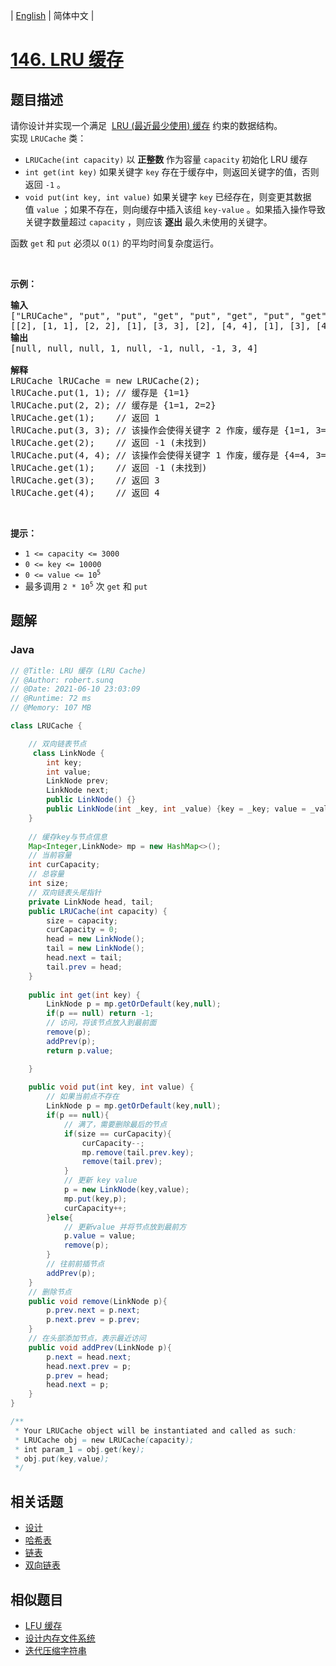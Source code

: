 
| [English](README_EN.md) | 简体中文 |

# [146. LRU 缓存](https://leetcode.cn//problems/lru-cache/)

## 题目描述

<div class="title__3Vvk">请你设计并实现一个满足&nbsp; <a href="https://baike.baidu.com/item/LRU" target="_blank">LRU (最近最少使用) 缓存</a> 约束的数据结构。</div>

<div class="title__3Vvk">实现 <code>LRUCache</code> 类：</div>

<div class="original__bRMd">
<div>
<ul>
	<li><code>LRUCache(int capacity)</code> 以 <strong>正整数</strong> 作为容量&nbsp;<code>capacity</code> 初始化 LRU 缓存</li>
	<li><code>int get(int key)</code> 如果关键字 <code>key</code> 存在于缓存中，则返回关键字的值，否则返回 <code>-1</code> 。</li>
	<li><code>void put(int key, int value)</code>&nbsp;如果关键字&nbsp;<code>key</code> 已经存在，则变更其数据值&nbsp;<code>value</code> ；如果不存在，则向缓存中插入该组&nbsp;<code>key-value</code> 。如果插入操作导致关键字数量超过&nbsp;<code>capacity</code> ，则应该 <strong>逐出</strong> 最久未使用的关键字。</li>
</ul>

<p>函数 <code>get</code> 和 <code>put</code> 必须以 <code>O(1)</code> 的平均时间复杂度运行。</p>
</div>
</div>

<p>&nbsp;</p>

<p><strong>示例：</strong></p>

<pre>
<strong>输入</strong>
["LRUCache", "put", "put", "get", "put", "get", "put", "get", "get", "get"]
[[2], [1, 1], [2, 2], [1], [3, 3], [2], [4, 4], [1], [3], [4]]
<strong>输出</strong>
[null, null, null, 1, null, -1, null, -1, 3, 4]

<strong>解释</strong>
LRUCache lRUCache = new LRUCache(2);
lRUCache.put(1, 1); // 缓存是 {1=1}
lRUCache.put(2, 2); // 缓存是 {1=1, 2=2}
lRUCache.get(1);    // 返回 1
lRUCache.put(3, 3); // 该操作会使得关键字 2 作废，缓存是 {1=1, 3=3}
lRUCache.get(2);    // 返回 -1 (未找到)
lRUCache.put(4, 4); // 该操作会使得关键字 1 作废，缓存是 {4=4, 3=3}
lRUCache.get(1);    // 返回 -1 (未找到)
lRUCache.get(3);    // 返回 3
lRUCache.get(4);    // 返回 4
</pre>

<p>&nbsp;</p>

<p><strong>提示：</strong></p>

<ul>
	<li><code>1 &lt;= capacity &lt;= 3000</code></li>
	<li><code>0 &lt;= key &lt;= 10000</code></li>
	<li><code>0 &lt;= value &lt;= 10<sup>5</sup></code></li>
	<li>最多调用 <code>2 * 10<sup>5</sup></code> 次 <code>get</code> 和 <code>put</code></li>
</ul>


## 题解


### Java

```Java
// @Title: LRU 缓存 (LRU Cache)
// @Author: robert.sunq
// @Date: 2021-06-10 23:03:09
// @Runtime: 72 ms
// @Memory: 107 MB

class LRUCache {

    // 双向链表节点
     class LinkNode {
        int key;
        int value;
        LinkNode prev;
        LinkNode next;
        public LinkNode() {}
        public LinkNode(int _key, int _value) {key = _key; value = _value;}
    }
    
    // 缓存key与节点信息
    Map<Integer,LinkNode> mp = new HashMap<>();
    // 当前容量
    int curCapacity;
    // 总容量
    int size;
    // 双向链表头尾指针
    private LinkNode head, tail;
    public LRUCache(int capacity) {
        size = capacity;
        curCapacity = 0;
        head = new LinkNode();
        tail = new LinkNode();
        head.next = tail;
        tail.prev = head;
    }
    
    public int get(int key) {
        LinkNode p = mp.getOrDefault(key,null);
        if(p == null) return -1;
        // 访问，将该节点放入到最前面
        remove(p);
        addPrev(p);
        return p.value;

    }
    
    public void put(int key, int value) {
        // 如果当前点不存在
        LinkNode p = mp.getOrDefault(key,null); 
        if(p == null){
            // 满了，需要删除最后的节点
            if(size == curCapacity){
                curCapacity--;
                mp.remove(tail.prev.key);
                remove(tail.prev);
            }
            // 更新 key value
            p = new LinkNode(key,value);
            mp.put(key,p);
            curCapacity++;
        }else{
            // 更新value 并将节点放到最前方
            p.value = value;
            remove(p);
        }
        // 往前前插节点
        addPrev(p);          
    }
    // 删除节点
    public void remove(LinkNode p){
        p.prev.next = p.next;
        p.next.prev = p.prev;
    }
    // 在头部添加节点，表示最近访问
    public void addPrev(LinkNode p){
        p.next = head.next;
        head.next.prev = p;
        p.prev = head;
        head.next = p;
    }
}

/**
 * Your LRUCache object will be instantiated and called as such:
 * LRUCache obj = new LRUCache(capacity);
 * int param_1 = obj.get(key);
 * obj.put(key,value);
 */
```



## 相关话题

- [设计](https://leetcode.cn//tag/design)
- [哈希表](https://leetcode.cn//tag/hash-table)
- [链表](https://leetcode.cn//tag/linked-list)
- [双向链表](https://leetcode.cn//tag/doubly-linked-list)

## 相似题目


- [LFU 缓存](../lfu-cache/README.md)
- [设计内存文件系统](../design-in-memory-file-system/README.md)
- [迭代压缩字符串](../design-compressed-string-iterator/README.md)
